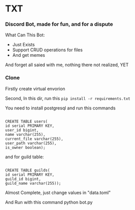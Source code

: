 <h1>TXT</h1>

<section>
<h3>Discord Bot, made for fun, and for a dispute</h3>
<p>What Can This Bot:</p>
<ul>
    <li>Just Exists</li>
    <li>Support CRUD operations for files</li>
    <li>And get memes</li>
</ul>
<p>And forget all saied with me, nothing there not realized, YET</p>
</section>

<h3>Clone</h3>
<p>Firstly create virtual envorion</p>
<p>Second, In this dir, run this <code>pip install -r requirements.txt</code></p>
<p>You need to install postgresql and run this commands</p>
<code>
CREATE TABLE users(
id serial PRIMARY KEY, 
user_id bigint, 
name varchar(255), 
current_file varchar(255), 
user_path varchar(255), 
is_owner boolean); 
</code>
<p>and for guild table:</p> 
<code>
CREATE TABLE guilds(
id serial PRIMARY KEY, 
guild_id bigint, 
guild_name varchar(255));
</code>
<p>Almost Complete, just change values in "data.toml"</p>
<p>And Run with this command python bot.py</p>
